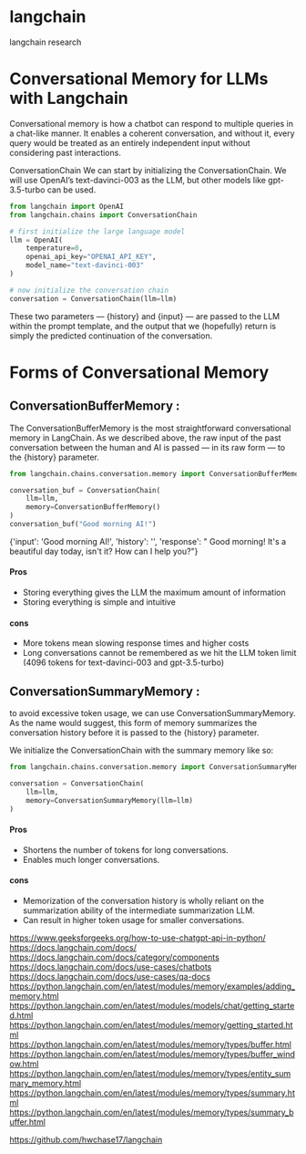 
# langchain
langchain research


# <strong>Conversational Memory for LLMs with Langchain </strong>

Conversational memory is how a chatbot can respond to multiple queries in a chat-like manner. It enables a coherent conversation, and without it, every query would be treated as an entirely independent input without considering past interactions.



ConversationChain
We can start by initializing the ConversationChain. We will use OpenAI’s text-davinci-003 as the LLM, but other models like gpt-3.5-turbo can be used.

``` python
from langchain import OpenAI
from langchain.chains import ConversationChain

# first initialize the large language model
llm = OpenAI(
	temperature=0,
	openai_api_key="OPENAI_API_KEY",
	model_name="text-davinci-003"
)

# now initialize the conversation chain
conversation = ConversationChain(llm=llm)

```
These two parameters — {history} and {input} — are passed to the LLM within the prompt template, and the output that we (hopefully) return is simply the predicted continuation of the conversation.

  <h1 >Forms of Conversational Memory</h1>
  <h2 > ConversationBufferMemory : </h2>
The ConversationBufferMemory is the most straightforward conversational memory in LangChain. As we described above, the raw input of the past conversation between the human and AI is passed — in its raw form — to the {history} parameter.

``` python
from langchain.chains.conversation.memory import ConversationBufferMemory

conversation_buf = ConversationChain(
    llm=llm,
    memory=ConversationBufferMemory()
)
conversation_buf("Good morning AI!")
```
{'input': 'Good morning AI!',
 'history': '',
 'response': " Good morning! It's a beautiful day today, isn't it? How can I help you?"}


<h4> Pros </h4>
<ul>
<li>
	Storing everything gives the LLM the maximum amount of information
</li>
	<li>
		Storing everything is simple and intuitive
	</li>
</ul>
<h4> cons </h4>
<ul>
	<li>
		More tokens mean slowing response times and higher costs
	</li>
	<li>
		Long conversations cannot be remembered as we hit the LLM token limit (4096 tokens for text-davinci-003 and gpt-3.5-turbo)</li>

</ul>
<h2 > ConversationSummaryMemory : </h2>
to avoid excessive token usage, we can use ConversationSummaryMemory. As the name would suggest, this form of memory summarizes the conversation history before it is passed to the {history} parameter.

We initialize the ConversationChain with the summary memory like so:
``` python
from langchain.chains.conversation.memory import ConversationSummaryMemory

conversation = ConversationChain(
	llm=llm,
	memory=ConversationSummaryMemory(llm=llm)
)
```


<h4> Pros </h4>
<ul>
<li>
	Shortens the number of tokens for long conversations.	
</li>
	<li>
		Enables much longer conversations.
	</li>
</ul>
<h4> cons </h4>
<ul>
	<li>
		Memorization of the conversation history is wholly reliant on the summarization ability of the intermediate summarization LLM.
	</li>
	<li>
	Can result in higher token usage for smaller conversations.</li>

</ul>















https://www.geeksforgeeks.org/how-to-use-chatgpt-api-in-python/
https://docs.langchain.com/docs/
https://docs.langchain.com/docs/category/components
https://docs.langchain.com/docs/use-cases/chatbots
https://docs.langchain.com/docs/use-cases/qa-docs
https://python.langchain.com/en/latest/modules/memory/examples/adding_memory.html
https://python.langchain.com/en/latest/modules/models/chat/getting_started.html
https://python.langchain.com/en/latest/modules/memory/getting_started.html
https://python.langchain.com/en/latest/modules/memory/types/buffer.html
https://python.langchain.com/en/latest/modules/memory/types/buffer_window.html
https://python.langchain.com/en/latest/modules/memory/types/entity_summary_memory.html
https://python.langchain.com/en/latest/modules/memory/types/summary.html
https://python.langchain.com/en/latest/modules/memory/types/summary_buffer.html

https://github.com/hwchase17/langchain